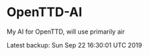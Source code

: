 # OpenTTD-AI
My AI for OpenTTD, will use primarily air

Latest backup: Sun Sep 22 16:30:01 UTC 2019
